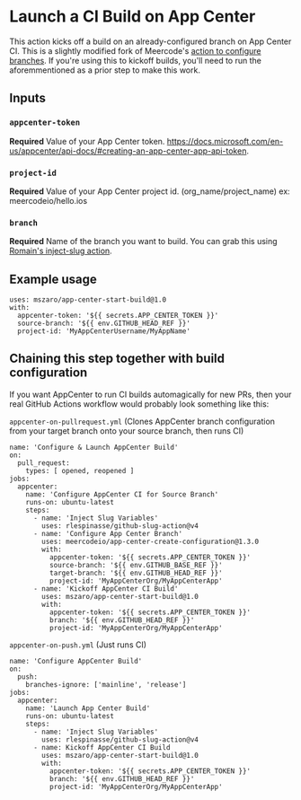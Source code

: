 # Launch a CI Build on App Center

This action kicks off a build on an already-configured branch on App Center CI.
This is a slightly modified fork of Meercode's [action to configure branches](https://github.com/meercodeio/app-center-create-configuration).
If you're using this to kickoff builds, you'll need to run the aforemmentioned as a prior step to make this work.

## Inputs

### `appcenter-token`

**Required** Value of your App Center token. https://docs.microsoft.com/en-us/appcenter/api-docs/#creating-an-app-center-app-api-token.

### `project-id`

**Required** Value of your App Center project id. (org_name/project_name) ex: meercodeio/hello.ios

### `branch`

**Required** Name of the branch you want to build.
You can grab this using [Romain's inject-slug action](https://github.com/rlespinasse/github-slug-action).

## Example usage

```
uses: mszaro/app-center-start-build@1.0
with:
  appcenter-token: '${{ secrets.APP_CENTER_TOKEN }}'
  source-branch: '${{ env.GITHUB_HEAD_REF }}'
  project-id: 'MyAppCenterUsername/MyAppName'
```

## Chaining this step together with build configuration

If you want AppCenter to run CI builds automagically for new PRs, then your real GitHub Actions workflow would probably look something like this: 

`appcenter-on-pullrequest.yml`
(Clones AppCenter branch configuration from your target branch onto your source branch, then runs CI)
```
name: 'Configure & Launch AppCenter Build'
on:
  pull_request:
    types: [ opened, reopened ]
jobs:
  appcenter:
    name: 'Configure AppCenter CI for Source Branch'
    runs-on: ubuntu-latest
    steps:
      - name: 'Inject Slug Variables'
        uses: rlespinasse/github-slug-action@v4
      - name: 'Configure App Center Branch'
        uses: meercodeio/app-center-create-configuration@1.3.0
        with:
          appcenter-token: '${{ secrets.APP_CENTER_TOKEN }}'
          source-branch: '${{ env.GITHUB_BASE_REF }}'
          target-branch: '${{ env.GITHUB_HEAD_REF }}'
          project-id: 'MyAppCenterOrg/MyAppCenterApp'
      - name: 'Kickoff AppCenter CI Build'
        uses: mszaro/app-center-start-build@1.0
        with:
          appcenter-token: '${{ secrets.APP_CENTER_TOKEN }}'
          branch: '${{ env.GITHUB_HEAD_REF }}'
          project-id: 'MyAppCenterOrg/MyAppCenterApp'
```

`appcenter-on-push.yml`
(Just runs CI)
```
name: 'Configure AppCenter Build'
on:
  push:
    branches-ignore: ['mainline', 'release']
jobs:
  appcenter:
    name: 'Launch App Center Build'
    runs-on: ubuntu-latest
    steps:
      - name: 'Inject Slug Variables'
        uses: rlespinasse/github-slug-action@v4
      - name: Kickoff AppCenter CI Build
        uses: mszaro/app-center-start-build@1.0
        with:
          appcenter-token: '${{ secrets.APP_CENTER_TOKEN }}'
          branch: '${{ env.GITHUB_HEAD_REF }}'
          project-id: 'MyAppCenterOrg/MyAppCenterApp'
```